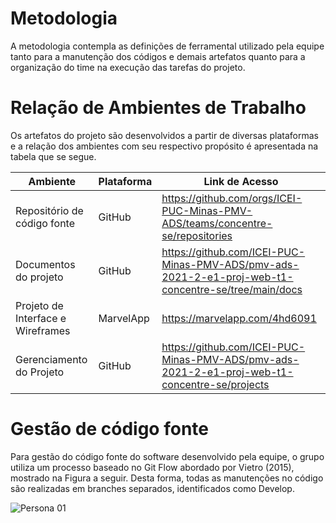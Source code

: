 # Metodologia

A metodologia contempla as definições de ferramental utilizado pela equipe tanto para a manutenção dos códigos e demais artefatos quanto para a organização do time na execução das tarefas do projeto.

# Relação de Ambientes de Trabalho

Os artefatos do projeto são desenvolvidos a partir de diversas plataformas e a relação dos ambientes com seu respectivo propósito é apresentada na tabela que se segue. 

| Ambiente | Plataforma | Link de Acesso |
--------- | ---------- |  -------------  |
| Repositório de código fonte | GitHub | https://github.com/orgs/ICEI-PUC-Minas-PMV-ADS/teams/concentre-se/repositories   |
| Documentos do projeto | GitHub | https://github.com/ICEI-PUC-Minas-PMV-ADS/pmv-ads-2021-2-e1-proj-web-t1-concentre-se/tree/main/docs |
| Projeto de Interface e  Wireframes | MarvelApp    | https://marvelapp.com/4hd6091 |
| Gerenciamento do Projeto | GitHub | https://github.com/ICEI-PUC-Minas-PMV-ADS/pmv-ads-2021-2-e1-proj-web-t1-concentre-se/projects | 

 # Gestão de código fonte #

Para gestão do código fonte do software desenvolvido pela equipe, o grupo utiliza um processo baseado no Git Flow abordado por Vietro (2015), mostrado na Figura a seguir. Desta forma, todas as manutenções no código são realizadas em branches separados, identificados como Develop.

![Persona 01](https://thumbs2.imgbox.com/26/21/InrwHvFm_t.png)


